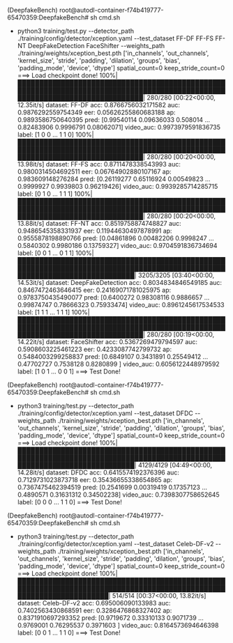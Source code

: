 (DeepfakeBench) root@autodl-container-f74b419777-65470359:DeepfakeBench# sh cmd.sh 
+ python3 training/test.py --detector_path ./training/config/detector/xception.yaml --test_dataset FF-DF FF-FS FF-NT DeepFakeDetection FaceShifter --weights_path ./training/weights/xception_best.pth
['in_channels', 'out_channels', 'kernel_size', 'stride', 'padding', 'dilation', 'groups', 'bias', 'padding_mode', 'device', 'dtype']
spatial_count=0 keep_stride_count=0
===> Load checkpoint done!
100%|█████████████████████████████████████████████████████████████████████████████████████████████████████████████████████████████| 280/280 [00:22<00:00, 12.35it/s]
dataset: FF-DF
acc: 0.8766756032171582
auc: 0.9876292559754349
eer: 0.05626255860683188
ap: 0.9893586750640395
pred: [0.99540114 0.09636033 0.508014   ... 0.82483906 0.9996791  0.08062071]
video_auc: 0.9973979591836735
label: [1 0 0 ... 1 1 0]
100%|█████████████████████████████████████████████████████████████████████████████████████████████████████████████████████████████| 280/280 [00:20<00:00, 13.98it/s]
dataset: FF-FS
acc: 0.8711478338543993
auc: 0.9800314504692511
eer: 0.06764902880107167
ap: 0.983609148276284
pred: [0.26119277 0.65116924 0.00549823 ... 0.9999927  0.9939803  0.96219426]
video_auc: 0.9939285714285715
label: [0 1 0 ... 1 1 1]
100%|█████████████████████████████████████████████████████████████████████████████████████████████████████████████████████████████| 280/280 [00:20<00:00, 13.88it/s]
dataset: FF-NT
acc: 0.8519758874748827
auc: 0.9486545358331937
eer: 0.11944630497878991
ap: 0.9555878198890766
pred: [0.04861896 0.00482206 0.9998247  ... 0.5840302  0.9980186  0.13759327]
video_auc: 0.9704591836734694
label: [0 0 1 ... 0 1 1]
100%|███████████████████████████████████████████████████████████████████████████████████████████████████████████████████████████| 3205/3205 [03:40<00:00, 14.53it/s]
dataset: DeepFakeDetection
acc: 0.8034834846549185
auc: 0.8467472463646415
eer: 0.24169071781025975
ap: 0.9783750435490077
pred: [0.6400272  0.98308116 0.9886657  ... 0.99874747 0.78666323 0.75933474]
video_auc: 0.8961245617534533
label: [1 1 1 ... 1 1 1]
100%|█████████████████████████████████████████████████████████████████████████████████████████████████████████████████████████████| 280/280 [00:19<00:00, 14.22it/s]
dataset: FaceShifter
acc: 0.5367269479794597
auc: 0.5908603225461223
eer: 0.4233087742799732
ap: 0.5484003299258837
pred: [0.6849107  0.3431891  0.25549412 ... 0.47702727 0.7538128  0.8280899 ]
video_auc: 0.6056122448979592
label: [1 0 1 ... 0 0 1]
===> Test Done!

(DeepfakeBench) root@autodl-container-f74b419777-65470359:DeepfakeBench# sh cmd.sh 
+ python3 training/test.py --detector_path ./training/config/detector/xception.yaml --test_dataset DFDC --weights_path ./training/weights/xception_best.pth
['in_channels', 'out_channels', 'kernel_size', 'stride', 'padding', 'dilation', 'groups', 'bias', 'padding_mode', 'device', 'dtype']
spatial_count=0 keep_stride_count=0
===> Load checkpoint done!
100%|███████████████████████████████████████████████████████████████████████████████████████████████████████████████████████████| 4129/4129 [04:49<00:00, 14.28it/s]
dataset: DFDC
acc: 0.6415574192376396
auc: 0.7129731023873718
eer: 0.35436655338654865
ap: 0.7367475462394519
pred: [0.2541699  0.00319419 0.17357123 ... 0.4890571  0.31631312 0.34502238]
video_auc: 0.7398307758652645
label: [0 0 0 ... 1 1 0]
===> Test Done!

(DeepfakeBench) root@autodl-container-f74b419777-65470359:DeepfakeBench# sh cmd.sh 
+ python3 training/test.py --detector_path ./training/config/detector/xception.yaml --test_dataset Celeb-DF-v2 --weights_path ./training/weights/xception_best.pth
['in_channels', 'out_channels', 'kernel_size', 'stride', 'padding', 'dilation', 'groups', 'bias', 'padding_mode', 'device', 'dtype']
spatial_count=0 keep_stride_count=0
===> Load checkpoint done!
100%|█████████████████████████████████████████████████████████████████████████████████████████████████████████████████████| 514/514 [00:37<00:00, 13.82it/s]
dataset: Celeb-DF-v2
acc: 0.695006090133983
auc: 0.7402563430868591
eer: 0.3286476868327402
ap: 0.8371910697293352
pred: [0.9719672  0.33310133 0.9071739  ... 0.9769001  0.76295537 0.3971603 ]
video_auc: 0.8164573694646398
label: [0 0 1 ... 1 1 0]
===> Test Done!